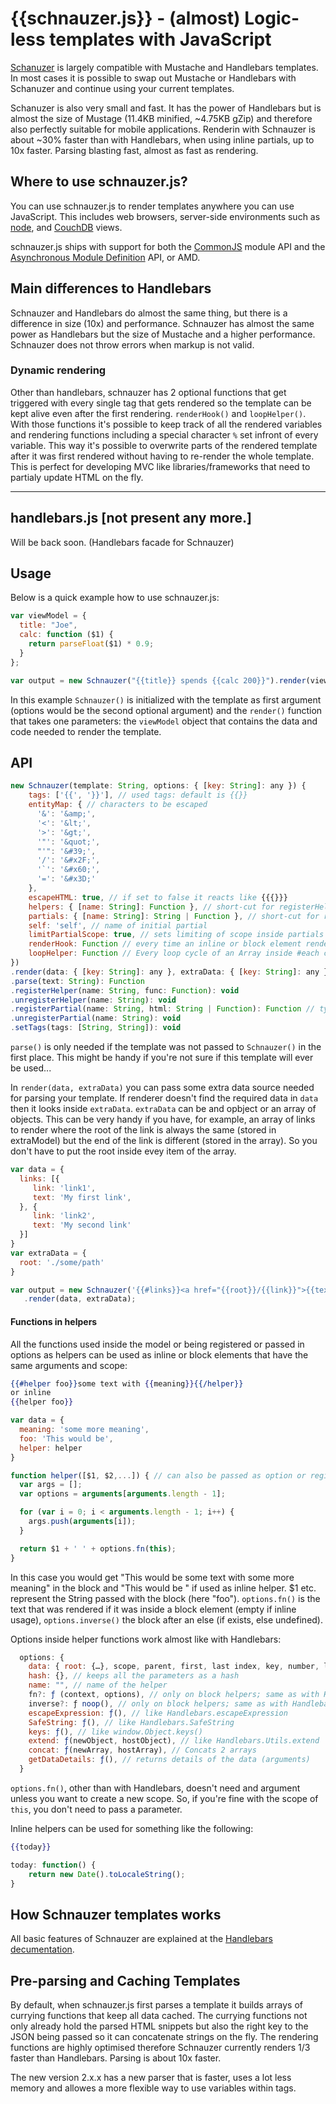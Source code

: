 # {{schnauzer.js}} - (almost) Logic-less templates with JavaScript

[Schanuzer](http://github.com/PitPik/schnauzer) is largely compatible with Mustache and Handlebars templates. In most cases it is possible to swap out Mustache or Handlebars with Schanuzer and continue using your current templates.

Schanuzer is also very small and fast. It has the power of Handlebars but is almost the size of Mustage (11.4KB minified, ~4.75KB gZip) and therefore also perfectly suitable for mobile applications.
Renderin with Schnauzer is about ~30% faster than with Handlebars, when using inline partials, up to 10x faster. Parsing blasting fast, almost as fast as rendering.

## Where to use schnauzer.js?

You can use schnauzer.js to render templates anywhere you can use JavaScript. This includes web browsers, server-side environments such as [node](http://nodejs.org/), and [CouchDB](http://couchdb.apache.org/) views.

schnauzer.js ships with support for both the [CommonJS](http://www.commonjs.org/) module API and the [Asynchronous Module Definition](https://github.com/amdjs/amdjs-api/wiki/AMD) API, or AMD.

## Main differences to Handlebars

Schnauzer and Handlebars do almost the same thing, but there is a difference in size (10x) and performance. Schnauzer has almost the same power as Handlebars but the size of Mustache and a higher performance.
Schnauzer does not throw errors when markup is not valid.

### Dynamic rendering

Other than handlebars, schnauzer has 2 optional functions that get triggered with every single tag that gets rendered so the template can be kept alive even after the first rendering.
`renderHook()` and `loopHelper()`. With those functions it's possible to keep track of all the rendered variables and rendering functions including a special character `%` set infront of every variable. This way it's possible to overwrite parts of the rendered template after it was first rendered without having to re-render the whole template.
This is perfect for developing MVC like libraries/frameworks that need to partialy update HTML on the fly.


* * *

## handlebars.js [not present any more.]

Will be back soon. (Handlebars facade for Schnauzer)

## Usage

Below is a quick example how to use schnauzer.js:

```js
var viewModel = {
  title: "Joe",
  calc: function ($1) {
    return parseFloat($1) * 0.9;
  }
};

var output = new Schnauzer("{{title}} spends {{calc 200}}").render(viewModel);
```

In this example `Schnauzer()` is initialized with the template as first argument (options would be the second optional argument) and the `render()` function that takes one parameters: the `viewModel` object that contains the data and code needed to render the template.

## API

```js
new Schnauzer(template: String, options: { [key: String]: any }) {
    tags: ['{{', '}}'], // used tags: default is {{}}
    entityMap: { // characters to be escaped
      '&': '&amp;',
      '<': '&lt;',
      '>': '&gt;',
      '"': '&quot;',
      "'": '&#39;',
      '/': '&#x2F;',
      '`': '&#x60;',
      '=': '&#x3D;'
    },
    escapeHTML: true, // if set to false it reacts like {{{}}}
    helpers: { [name: String]: Function }, // short-cut for registerHelper
    partials: { [name: String]: String | Function }, // short-cut for registerPartial
    self: 'self', // name of initial partial
    limitPartialScope: true, // sets limiting of scope inside partials like in HBS or whole scope
    renderHook: Function // every time an inline or block element renders, this function will be called
    loopHelper: Function // Every loop cycle of an Array inside #each calls this function
})
.render(data: { [key: String]: any }, extraData: { [key: String]: any }): string
.parse(text: String): Function
.registerHelper(name: String, func: Function): void
.unregisterHelper(name: String): void
.registerPartial(name: String, html: String | Function): Function // type Function if already pre-parsed
.unregisterPartial(name: String): void
.setTags(tags: [String, String]): void
```
`parse()` is only needed if the template was not passed to `Schnauzer()` in the first place. This might be handy if you're not sure if this template will ever be used...

In `render(data, extraData)` you can pass some extra data source needed for parsing your template. If renderer doesn't find the required data in `data` then it looks inside `extraData`. `extraData` can be and opbject or an array of objects.
This can be very handy if you have, for example, an array of links to render where the root of the link is always the same (stored in extraModel) but the end of the link is different (stored in the array). So you don't have to put the root inside evey item of the array.

```js
var data = {
  links: [{
     link: 'link1',
     text: 'My first link',
  }, {
     link: 'link2',
     text: 'My second link'
  }]
}
var extraData = {
  root: './some/path'
}

var output = new Schnauzer('{{#links}}<a href="{{root}}/{{link}}">{{text}}</a>{{/links}}')
   .render(data, extraData);
```

#### Functions in helpers

All the functions used inside the model or being registered or passed in options as helpers can be used as inline or block elements that have the same arguments and scope:

```handlebars
{{#helper foo}}some text with {{meaning}}{{/helper}}
or inline
{{helper foo}}
```
```js
var data = {
  meaning: 'some more meaning',
  foo: 'This would be',
  helper: helper
}

function helper([$1, $2,...]) { // can also be passed as option or registered via .registerHelper()
  var args = [];
  var options = arguments[arguments.length - 1];

  for (var i = 0; i < arguments.length - 1; i++) {
    args.push(arguments[i]);
  }

  return $1 + ' ' + options.fn(this);
}
```
In this case you would get "This would be some text with some more meaning" in the block and "This would be  " if used as inline helper.
$1 etc. represent the String passed with the block (here "foo").
```options.fn()``` is the text that was rendered if it was inside a block element (empty if inline usage), ```options.inverse()``` the block after an else (if exists, else undefined).

Options inside helper functions work almost like with Handlebars:
```js
  options: {
    data: { root: {…}, scope, parent, first, last index, key, number, length },
    hash: {}, // keeps all the parameters as a hash
    name: "", // name of the helper
    fn?: ƒ (context, options), // only on block helpers; same as with Handlebars
    inverse?: ƒ noop(), // only on block helpers; same as with Handlebars
    escapeExpression: ƒ(), // like Handlebars.escapeExpression
    SafeString: ƒ(), // like Handlebars.SafeString
    keys: ƒ(), // like window.Object.keys()
    extend: ƒ(newObject, hostObject), // like Handlebars.Utils.extend
    concat: ƒ(newArray, hostArray), // Concats 2 arrays
    getDataDetails: ƒ(), // returns details of the data (arguments)
  }
```

`options.fn()`, other than with Handlebars, doesn't need and argument unless you want to create a new scope.
So, if you're fine with the scope of `this`, you don't need to pass a parameter.

Inline helpers can be used for something like the following:

```handlebars
{{today}}
```

```js
today: function() {
    return new Date().toLocaleString();
}
```

## How Schnauzer templates works

All basic features of Schnauzer are explained at the [Handlebars decumentation](https://handlebarsjs.com/guide/).


## Pre-parsing and Caching Templates

By default, when schnauzer.js first parses a template it builds arrays of currying functions that keep all data cached. The currying functions not only already hold the parsed HTML snippets but also the right key to the JSON being passed so it can concatenate strings on the fly. The rendering functions are highly optimised therefore Schnauzer currently renders 1/3 faster than Handlebars. Parsing is about 10x faster.

The new version 2.x.x has a new parser that is faster, uses a lot less memory and allowes a more flexible way to use variables within tags.

